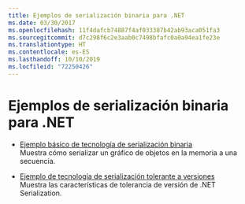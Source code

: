 ```yaml
---
title: Ejemplos de serialización binaria para .NET
ms.date: 03/30/2017
ms.openlocfilehash: 11f4dafcb74887f4af033387b42ab93aca051fa3
ms.sourcegitcommit: d7c298f6c2e3aab0c7498bfafc0a0a94ea1fe23e
ms.translationtype: HT
ms.contentlocale: es-ES
ms.lasthandoff: 10/10/2019
ms.locfileid: "72250426"
---
```

# <a name="binary-serialization-samples-for-net"></a>Ejemplos de serialización binaria para .NET

* [Ejemplo básico de tecnología de serialización binaria](../../../docs/standard/serialization/basic-serialization-technology-sample.md)  
 Muestra cómo serializar un gráfico de objetos en la memoria a una secuencia.  
  
* [Ejemplo de tecnología de serialización tolerante a versiones](../../../docs/standard/serialization/version-tolerant-serialization-technology-sample.md)  
 Muestra las características de tolerancia de versión de .NET Serialization.  
